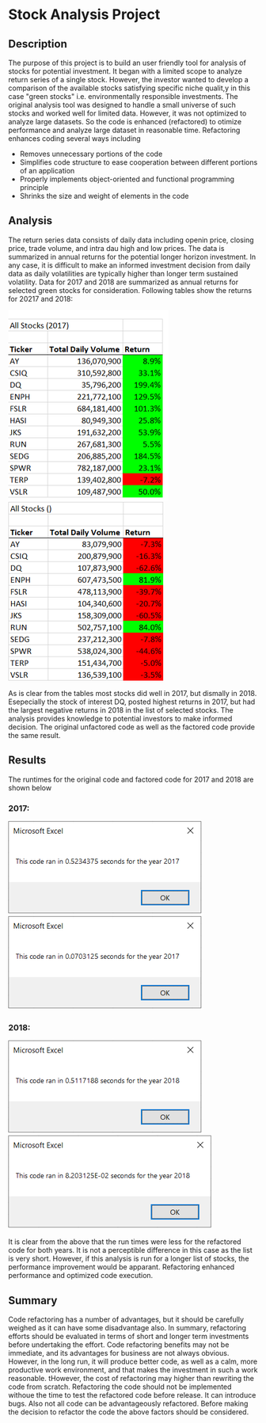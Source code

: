 # Stock Analysis Project
## Description
The purpose of this project is to build an user friendly tool for analysis of stocks for potential investment. It began with a limited scope to analyze return series of a single stock. However, the investor wanted to develop a comparison of the available stocks satisfying specific niche qualit,y in this case "green stocks" i.e. environmentally responsible investments. The original analysis tool was designed to handle a small universe of such stocks and worked well for limited data. However, it was not optimized to analyze large datasets. So the code is enhanced (refactored) to otimize performance and analyze large dataset in reasonable time.
Refactoring enhances coding several ways including
* Removes unnecessary portions of the code
* Simplifies code structure to ease cooperation between different portions of an application
* Properly implements object-oriented and functional programming principle
* Shrinks the size and weight of elements in the code

## Analysis
The return series data consists of daily data including openin price, closing price, trade volume, and intra dau high and low prices. The data is summarized in annual returns for the potential longer horizon investment. In any case, it is difficult to make an informed investment decision from daily data as daily volatilities are typically higher than longer term sustained volatility. Data for 2017 and 2018 are summarized as annual returns for selected green stocks for consideration. Following tables show the returns for 20217 and 2018:

![Stock Returns 2017](https://github.com/mbandyo/stock-analysis/blob/main/Resources/Stock%20Returns%202017.png)    ![Stock Returns 2018](https://github.com/mbandyo/stock-analysis/blob/main/Resources/Stock%20Returns%202018.png)

As is clear from the tables most stocks did well in 2017, but dismally in 2018. Esepecially the stock of interest DQ, posted highest returns in 2017, but had the largest negative returns in 2018 in the list of selected stocks. The analysis provides knowledge to potential investors to make informed decision.
The original unfactored code as well as the factored code provide the same result. 
## Results
The runtimes for the original code and factored code for 2017 and 2018 are shown below
### 2017:
![Unfactored Code Run Time 2017](https://github.com/mbandyo/stock-analysis/blob/main/Resources/Original%20Run%20Time%202017.png)    ![Factored Code Run Time 2018](https://github.com/mbandyo/stock-analysis/blob/main/Resources/VBA_Challenge_2017.png)
### 2018:
![Unfactored Code Run Time 2018](https://github.com/mbandyo/stock-analysis/blob/main/Resources/Original%20Run%20Time%202018.png)   ![Factored Code Run Time 2018](https://github.com/mbandyo/stock-analysis/blob/main/Resources/VBA_Challenge_2018.png)

It is clear from the above that the run times were less for the refactored code for both years. It is not a perceptible difference in this case as the list is very short. However, if this analysis is run for a longer list of stocks, the performance improvement would be apparant. Refactoring enhanced performance and optimized code execution.

## Summary
Code refactoring has a number of advantages, but it should be carefully weighed as it can have some disadvantage also. In summary, refactoring efforts should be evaluated in terms of short and longer term investments before undertaking the effort. 
Code refactoring benefits may not be immediate, and its advantages for business are not always obvious. However, in the long run, it will produce better code, as well as a calm, more productive work environment, and that makes the investment in such a work reasonable.
tHowever, the cost of refactoring may higher than rewriting the code from scratch. Refactoring the code should not be implemented withoue the time to test the refactored code before release. It can introduce bugs. Also not all code can be advantageously refactored. 
Before making the decision to refactor the code the above factors should be considered.
